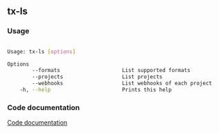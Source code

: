 ## tx-ls

### Usage

```bash

Usage: tx-ls [options]

Options
        --formats                    List supported formats
        --projects                   List projects
        --webhooks                   List webhooks of each project
    -h, --help                       Prints this help

```

### Code documentation

[Code documentation](https://ehom.github.io/tx-ls/docs/)
